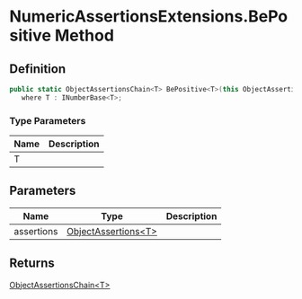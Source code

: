 # NumericAssertionsExtensions.BePositive Method
## Definition

```c#
public static ObjectAssertionsChain<T> BePositive<T>(this ObjectAssertions<T> assertions)
   where T : INumberBase<T>;
```

### Type Parameters

| Name | Description |
| ---- | ----------- |
| T |  |

## Parameters

| Name | Type | Description |
| ---- | ---- | ----------- |
| assertions | [ObjectAssertions&lt;T&gt;](MrKWatkins.Assertions.Assertions.ObjectAssertions-1.md) |  |

## Returns

[ObjectAssertionsChain&lt;T&gt;](MrKWatkins.Assertions.Assertions.ObjectAssertionsChain-1.md)
